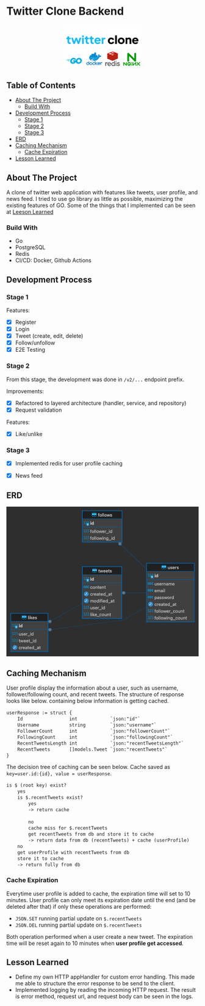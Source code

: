 # Twitter Clone Backend

<p align="center">
<img src="images/thumbnail.png" alt="Twitter Clone" style="width: 40%; height: 40%; align: center"/>
</p>

## Table of Contents
* [About The Project](#about-the-project)
    + [Build With](#build-with)
* [Development Process](#development-process)
    + [Stage 1](#stage-1)
    + [Stage 2](#stage-2)
    + [Stage 3](#stage-3)
* [ERD](#erd)
* [Caching Mechanism](#caching-mechanism)
    + [Cache Expiration](#cache-expiration)
* [Lesson Learned](#lesson-learned)

## About The Project
A clone of twitter web application with features like tweets, user profile, and news feed. I tried to use go library as little as possible, maximizing the existing features of GO. Some of the things that I implemented can be seen at [Leeson Learned](#lesson-learned)

### Build With
- Go
- PostgreSQL
- Redis
- CI/CD: Docker, Github Actions

## Development Process
### Stage 1
Features:
- [x] Register
- [x] Login
- [x] Tweet (create, edit, delete)
- [x] Follow/unfollow
- [x] E2E Testing

### Stage 2
From this stage, the development was done in `/v2/...` endpoint prefix.

Improvements:
- [x] Refactored to layered architecture (handler, service, and repository)
- [x] Request validation

Features:
- [x] Like/unlike

### Stage 3
- [x] Implemented redis for user profile caching
 <!-- (including user last 10 tweets) -->
- [x] News feed

## ERD
![Entity Relationship Diagram](/images/erd.png)

## Caching Mechanism
User profile display the information about a user, such as username, follower/following count, and recent tweets. The structure of response looks like below. containing below information is getting cached.
```
userResponse := struct {
    Id                 int            `json:"id"`
    Username           string         `json:"username"`
    FollowerCount      int            `json:"followerCount"`
    FollowingCount     int            `json:"followingCount"`
    RecentTweetsLength int            `json:"recentTweetsLength"`
    RecentTweets       []models.Tweet `json:"recentTweets"`
}
```

The decision tree of caching can be seen below. Cache saved as `key=user.id:{id}, value = userResponse`.
```
is $ (root key) exist?
    yes
    is $.recentTweets exist?
        yes
        -> return cache

        no
        cache miss for $.recentTweets
        get recentTweets from db and store it to cache
        -> return data from db (recentTweets) + cache (userProfile)
    no
    get userProfile with recentTweets from db
    store it to cache
    -> return fully from db
```

### Cache Expiration
Everytime user profile is added to cache, the expiration time will set to 10 minutes.
User profile can only meet its expiration date until the end (and be deleted after that) if only these operations are performed:

- `JSON.SET` running partial update on `$.recentTweets`
- `JSON.DEL` running partial update on `$.recentTweets`

Both operation performed when a user create a new tweet. The expiration time will be reset again to 10 minutes when **user profile get accessed**.

## Lesson Learned
- Define my own HTTP appHandler for custom error handling. This made me able to structure the error response to be send to the client.
- Implemented logging by reading the incoming HTTP request. The result is error method, request url, and request body can be seen in the logs.


